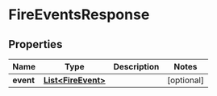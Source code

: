 

# FireEventsResponse


## Properties

Name | Type | Description | Notes
------------ | ------------- | ------------- | -------------
**event** | [**List&lt;FireEvent&gt;**](FireEvent.md) |  |  [optional]



